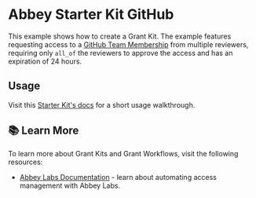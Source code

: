 # Abbey Starter Kit GitHub

This example shows how to create a Grant Kit.
The example features requesting access to a [GitHub Team Membership](https://registry.terraform.io/providers/integrations/github/latest/docs/resources/team_membership)
from multiple reviewers, requiring only `all_of` the reviewers to approve the access and has an expiration of 24 hours.

## Usage

Visit this [Starter Kit's docs](https://docs.abbey.io/integrations/infrastructure/github) for a short usage walkthrough.

## :books: Learn More

To learn more about Grant Kits and Grant Workflows, visit the following resources:

- [Abbey Labs Documentation](https://docs.abbey.io) - learn about automating access management with Abbey Labs.
